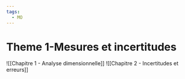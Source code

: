 ```yaml
---
tags:
  - MO
---
```

# Theme 1-Mesures et incertitudes
![[Chapitre 1 - Analyse dimensionnelle]]
![[Chapitre 2 - Incertitudes et erreurs]]